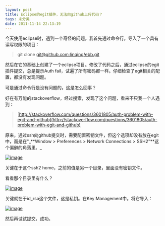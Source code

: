 ```yaml
---
layout: post
title: Eclipse的egit插件，无法向github上传代码？
tags: 未分类
date: 2011-11-14 22:13:19
---
```


今天使用eclipse时，遇到一个奇怪的问题。我首先通过命令行，导入了一个具有读写权限的项目：

> <font style="background-color: #ffffff">git clone [git@github.com:linqing/ebb.git](mailto:git@github.com:linqing/ebb.git)</font>

然后在它的基础上创建了一个eclipse项目。修改了代码之后，通过eclipse的egit插件提交，总是提示Auth fail，试遍了所有密码都一样。仔细检查了egit相关的配置，都没有发现问题。

可是通过命令行是没有问题的，这是怎么回事？

好在有万能的stackoverflow，经过搜索，发现了这个问题，看来不只我一个人遇到：

> [http://stackoverflow.com/questions/3601805/auth-problem-with-egit-and-github](http://stackoverflow.com/questions/3601805/auth-problem-with-egit-and-github)

 

<span id="more-578"></span>
<p>原来，通过ssh向github提交时，需要配置密钥文件，但这个选项却没有放在egit中，而是在"_**Window > Preferences > Network Connections > SSH2"**这个偏僻的角落里。_

[![image](http://freewind.me/wp-content/uploads/2011/11/image_thumb10.png "image")](http://freewind.me/wp-content/uploads/2011/11/image10.png) 

关键在于这个ssh2 home，之前的值是另一个目录，里面没有密钥文件。

看看那个目录里有什么？

[![image](http://freewind.me/wp-content/uploads/2011/11/image_thumb11.png "image")](http://freewind.me/wp-content/uploads/2011/11/image11.png) 

关键就在于id_rsa这个文件，这是私钥。在Key Management中，将它导入：

[![image](http://freewind.me/wp-content/uploads/2011/11/image_thumb12.png "image")](http://freewind.me/wp-content/uploads/2011/11/image12.png) 

然后再试试提交，成功。
